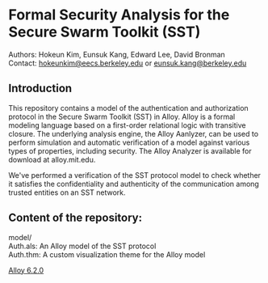 # Formal Security Analysis for the Secure Swarm Toolkit (SST)

Authors: Hokeun Kim, Eunsuk Kang, Edward Lee, David Bronman    
Contact: hokeunkim@eecs.berkeley.edu or eunsuk.kang@berkeley.edu

## Introduction 

This repository contains a model of the authentication and authorization protocol in the Secure Swarm Toolkit (SST) in Alloy. Alloy is a formal modeling language based on a first-order relational logic with transitive closure. The underlying analysis engine, the Alloy Aanlyzer, can be used to perform simulation and automatic verification of a model against various types of properties, including security. The Alloy Analyzer is available for download at alloy.mit.edu.

We've performed a verification of the SST protocol model to check whether it satisfies the confidentiality and authenticity of the communication among trusted entities on an SST network.

## Content of the repository:

model/   
  Auth.als: An Alloy model of the SST protocol   
  Auth.thm: A custom visualization theme for the Alloy model   

  [Alloy 6.2.0](https://github.com/AlloyTools/org.alloytools.alloy/releases)
  
  
  
